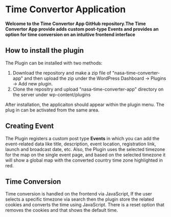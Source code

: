 # Time Convertor Application

**Welcome to the Time Convertor App GitHub repository.The Time Convertor App provide adds custom post-type Events and provides an option for time conversion on an intuitive frontend interface**
## How to install the plugin
The Plugin can be installed with two methods:
1. Download the repository and make a zip file of "nasa-time-converter-app" and then upload the zip under the WordPress Dashboard -> Plugins -> Add new plugin.
2. Clone the repositry and upload "nasa-time-converter-app" directory on the server under wp-content/plugins 

After installation, the applicaiton should appear within the plugin menu.  The plug in can be activated from the same area.

## Creating Event
The Plugin registers a custom post type **Events** in which you can add the event-related data like title, description, event location, registration link, launch and broadcast date, etc. Also, the Plugin uses the selected timezone for the map on the single event page, and based on the selected timezone it will show a global map with the converted country time zone highlighted in red.

## Time Conversion
Time conversion is handled on the frontend via JavaScript, If the user selects a specific timezone via search then the plugin store the related cookies and converts the time using JavaScript. There is a reset option that removes the cookies and that shows the default time. 


